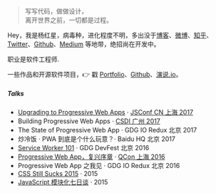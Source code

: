 > 写写代码，做做设计，  
> 离开世界之前，一切都是过程。

Hey，我是杨红星，病毒种，进化程度不明，多出没于[博客](https://yhx123.github.io)、[微博](weibo.com/)、[知乎](https://www.zhihu.com/people/zhao-sheng-mu-si-15/activities)、[Twitter](https://twitter.com/Huxpro/)、[Github](http://github.com/huxpro)、[Medium](https://medium.com/@Huxpro) 等地带，绝招尚在开发中。

职业是软件工程师.

一些作品和开源软件项目，👉 戳 [Portfolio](/portfolio)、[Github](http://github.com/yhx123)、[演说.io](https://www.zhihu.com/people/zhao-sheng-mu-si-15/activities)。 


##### Talks

- [Upgrading to Progressive Web Apps][9] · [JSConf CN 上海 2017](http://2017.jsconf.cn/)
- Building Progressive Web Apps · [CSDI 广州 2017](http://www.csdisummit.com/)
- The State of Progressive Web App · GDG IO Redux 北京 2017
- 炒冷饭 · PWA 到底是个什么玩意？· Baidu HQ 北京 2017
- [Service Worker 101][5] · GDG DevFest 北京 2016
- [Progressive Web App，复兴序章][4] · [QCon 上海 2016](http://2016.qconshanghai.com/presentation/3111)
- Progressive Web App 之我见 · GDG IO Redux 北京 2016
- [CSS Still Sucks 2015][2] · 2015
- [JavaScript 模块化七日谈][1] · 2015

[1]: ///2015/07/09/js-module-7day/
[2]: ///2015/12/28/css-sucks-2015/
[3]: //2016/06/05/pwa-in-my-pov/
[4]: ///2016/10/20/pwa-qcon2016/
[5]: ///2016/11/20/sw-101-gdgdf/
[6]: https:///assets/player/?deck=58ac8598b123db0067292f92 "PWA Rehashing"
[7]: https:///assets/player/?deck=593ad6fbfe88c2006a0a0d6d "The State of PWA"
[8]: https:///assets/player/?deck=594d673d570c357d0698a950 "Building PWA"
[9]: ///jsconfcn2017/
